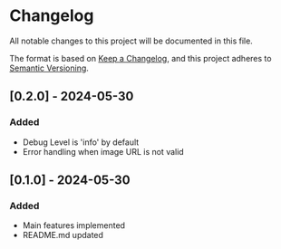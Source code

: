 # Changelog

All notable changes to this project will be documented in this file.

The format is based on [Keep a Changelog](https://keepachangelog.com/en/1.1.0/),
and this project adheres to [Semantic Versioning](https://semver.org/spec/v2.0.0.html).

## [0.2.0] - 2024-05-30

### Added

- Debug Level is 'info' by default
- Error handling when image URL is not valid


## [0.1.0] - 2024-05-30

### Added

- Main features implemented
- README.md updated
